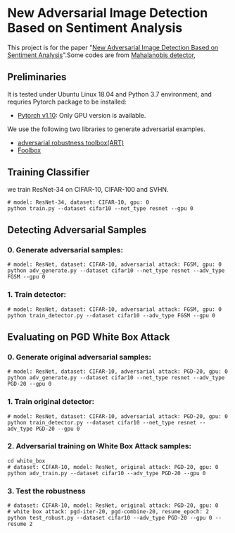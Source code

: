 # New Adversarial Image Detection Based on Sentiment Analysis

This project is for the paper "[New Adversarial Image Detection Based on Sentiment Analysis]()".Some codes are from [Mahalanobis detector](https://github.com/pokaxpoka/deep_Mahalanobis_detector),

## Preliminaries
It is tested under Ubuntu Linux 18.04 and Python 3.7 environment, and requries Pytorch package to be installed:

* [Pytorch v1.10](http://pytorch.org/): Only GPU version is available.

We use the following two libraries to generate adversarial examples.
* [adversarial robustness toolbox(ART)](https://github.com/Trusted-AI/adversarial-robustness-toolbox)
* [Foolbox](https://github.com/bethgelab/foolbox)

## Training Classifier
we train ResNet-34 on CIFAR-10, CIFAR-100 and SVHN.
```
# model: ResNet-34, dataset: CIFAR-10, gpu: 0
python train.py --dataset cifar10 --net_type resnet --gpu 0
```

## Detecting Adversarial Samples

### 0. Generate adversarial samples:
```
# model: ResNet, dataset: CIFAR-10, adversarial attack: FGSM, gpu: 0
python adv_generate.py --dataset cifar10 --net_type resnet --adv_type FGSM --gpu 0
```

### 1. Train detector:
```
# model: ResNet, dataset: CIFAR-10, adversarial attack: FGSM, gpu: 0
python train_detector.py --dataset cifar10 --adv_type FGSM --gpu 0
```

## Evaluating on PGD White Box Attack
### 0. Generate original adversarial samples:
```
# model: ResNet, dataset: CIFAR-10, adversarial attack: PGD-20, gpu: 0
python adv_generate.py --dataset cifar10 --net_type resnet --adv_type PGD-20 --gpu 0
```

### 1. Train original detector:
```
# model: ResNet, dataset: CIFAR-10, adversarial attack: PGD-20, gpu: 0
python train_detector.py --dataset cifar10 --net_type resnet --adv_type PGD-20 --gpu 0
```

### 2. Adversarial training on White Box Attack samples:
```
cd white_box
# dataset: CIFAR-10, model: ResNet, original attack: PGD-20, gpu: 0
python adv_train.py --dataset cifar10 --adv_type PGD-20 --gpu 0
```

### 3. Test the robustness
```
# dataset: CIFAR-10, model: ResNet, original attack: PGD-20, gpu: 0
# white box attack: pgd-iter-20, pgd-combine-20, resume_epoch: 2
python test_robust.py --dataset cifar10 --adv_type PGD-20 --gpu 0 --resume 2
```

